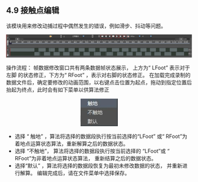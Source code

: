 ## 4.9 接触点编辑
该模块用来修改动捕过程中偶然发生的错误，例如滑步、抖动等问题。

<div align=center>
<img src="https://raw.githubusercontent.com/FOHEART/MotionVenusHelp/master/software/contacteditor.png"/>
</div>

操作流程：
帧数据修改窗口共有两条数据帧状态展示， 上方为“ LFoot” 表示对于左脚
的状态修正，下方为“ RFoot” ，表示对右脚的状态修正。 在加载完成录制的数据文件后，确定要修改的动画范围，以右键点击位置为起点，拖动到指定位置后抬起为终点，此时会有如下菜单以供算法修正

<div align=center>
<img src="https://raw.githubusercontent.com/FOHEART/MotionVenusHelp/master/software/contactcontext.png"/>
</div>

- 选择 “ 触地” ，算法将选择的数据段执行按当前选择的“LFoot” 或“ RFoot”为着地点运算状态算法，重新解算之后的数据状态。
- 选择 “不触地”， 算法将选择的数据段执行按当前选择的 “LFoot”或 “ RFoot”为非着地点运算状态算法， 重新结算之后的数据状态。
- 选择“默认” ，算法将选择的数据段恢复为最初未修改数据的状态， 并重新进行解算。
编辑完成后，请在文件菜单中选择保存。
